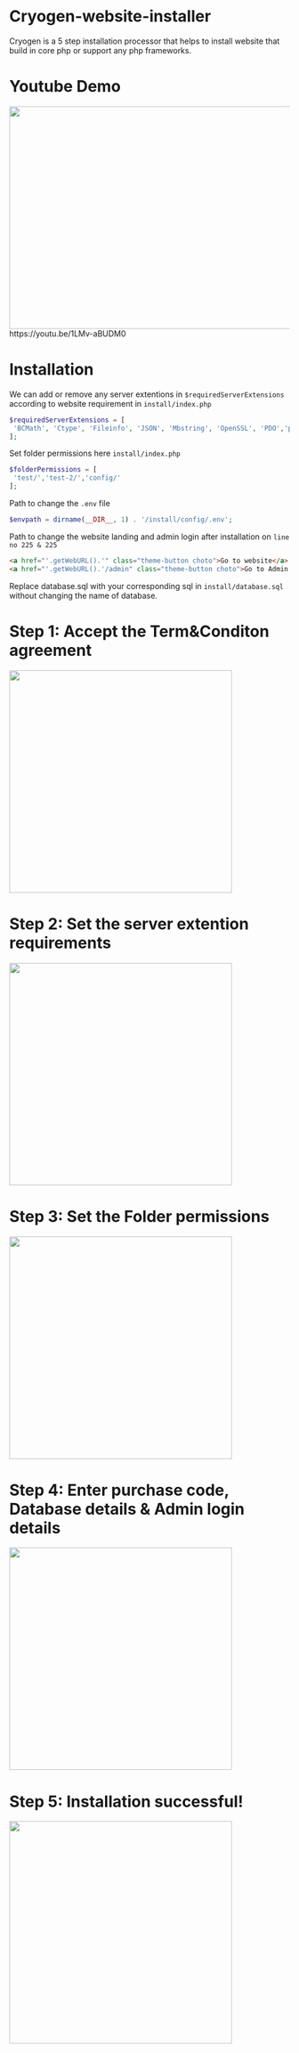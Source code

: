 # Cryogen-website-installer
 Cryogen is a 5 step installation processor that helps to install website that build in core php or support any php frameworks. 
 
 # Youtube Demo
 <img src="https://user-images.githubusercontent.com/110724391/187073188-8deaefc3-75ba-4df9-b2bf-423253f8321d.png" width="700" height="400">
  https://youtu.be/1LMv-aBUDM0
  
# Installation
We can add or remove any server extentions in <code>$requiredServerExtensions</code> according to website requirement in <code>install/index.php</code>
```PHP
$requiredServerExtensions = [
 'BCMath', 'Ctype', 'Fileinfo', 'JSON', 'Mbstring', 'OpenSSL', 'PDO','pdo_mysql', 'Tokenizer', 'XML', 'cURL',  'GD','gmp'
];
```
Set folder permissions here <code>install/index.php</code>
```PHP
$folderPermissions = [
 'test/','test-2/','config/'
];
```
Path to change the <code>.env</code> file
```PHP
$envpath = dirname(__DIR__, 1) . '/install/config/.env';
 ```
 Path to change the website landing and admin login after installation on <code>line no 225 & 225</code>
 ```HTML
 <a href="'.getWebURL().'" class="theme-button choto">Go to website</a>
 <a href="'.getWebURL().'/admin" class="theme-button choto">Go to Admin Panel</a>
```
Replace database.sql with your corresponding sql in <code>install/database.sql</code> without changing the name of database.
  
  
# Step 1: Accept the Term&Conditon agreement

<img src="https://user-images.githubusercontent.com/110724391/186402108-e2a4c6b8-62fe-4c2b-8a08-4ea48d6c2d62.png" width="400" height="400">

# Step 2: Set the server extention requirements
<img src="https://user-images.githubusercontent.com/110724391/186402125-7960b2d1-9b09-4ab1-adbc-af3835304bcb.png" width="400" height="400">

# Step 3:  Set the Folder permissions
<img src="https://user-images.githubusercontent.com/110724391/186402135-b799c7f6-d412-44d0-b43b-9177495cda49.png" width="400" height="400">

# Step 4: Enter purchase code, Database details & Admin login details
<img src="https://user-images.githubusercontent.com/110724391/186402141-8be043b1-11d1-4c61-b2d2-8f769440c46e.png" width="400" height="400">

# Step 5: Installation successful!
<img src="https://user-images.githubusercontent.com/110724391/186402152-075dbbcc-5eb7-4d2f-97ce-07b1b00e84a9.png" width="400" height="400">

